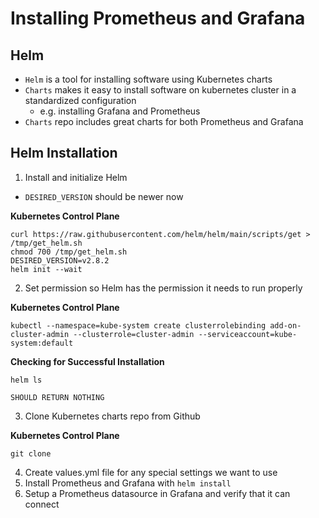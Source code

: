 # Installing Prometheus and Grafana

## Helm
- `Helm` is a tool for installing software using Kubernetes charts
- `Charts` makes it easy to install software on kubernetes cluster in a standardized configuration
    - e.g. installing Grafana and Prometheus
- `Charts` repo includes great charts for both Prometheus and Grafana

## Helm Installation

1. Install and initialize Helm
- `DESIRED_VERSION` should be newer now

**Kubernetes Control Plane**
```
curl https://raw.githubusercontent.com/helm/helm/main/scripts/get > /tmp/get_helm.sh
chmod 700 /tmp/get_helm.sh
DESIRED_VERSION=v2.8.2 
helm init --wait
```

2. Set permission so Helm has the permission it needs to run properly

**Kubernetes Control Plane**
```
kubectl --namespace=kube-system create clusterrolebinding add-on-cluster-admin --clusterrole=cluster-admin --serviceaccount=kube-system:default
```

**Checking for Successful Installation**
```
helm ls
```

```
SHOULD RETURN NOTHING
```

3. Clone Kubernetes charts repo from Github

**Kubernetes Control Plane**
```
git clone 
```

4. Create values.yml file for any special settings we want to use 
5. Install Prometheus and Grafana with `helm install`
6. Setup a Prometheus datasource in Grafana and verify that it can connect

#